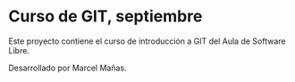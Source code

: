 # Curso de GIT, septiembre

Este proyecto contiene el curso de introducción a GIT del Aula de Software Libre.

Desarrollado por Marcel Mañas.
